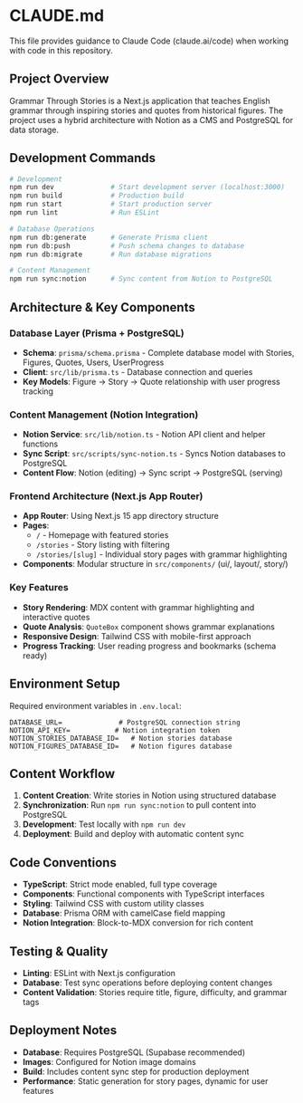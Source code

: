 # CLAUDE.md

This file provides guidance to Claude Code (claude.ai/code) when working with code in this repository.

## Project Overview

Grammar Through Stories is a Next.js application that teaches English grammar through inspiring stories and quotes from historical figures. The project uses a hybrid architecture with Notion as a CMS and PostgreSQL for data storage.

## Development Commands

```bash
# Development
npm run dev              # Start development server (localhost:3000)
npm run build            # Production build
npm run start            # Start production server
npm run lint             # Run ESLint

# Database Operations
npm run db:generate      # Generate Prisma client
npm run db:push          # Push schema changes to database
npm run db:migrate       # Run database migrations

# Content Management
npm run sync:notion      # Sync content from Notion to PostgreSQL
```

## Architecture & Key Components

### Database Layer (Prisma + PostgreSQL)
- **Schema**: `prisma/schema.prisma` - Complete database model with Stories, Figures, Quotes, Users, UserProgress
- **Client**: `src/lib/prisma.ts` - Database connection and queries
- **Key Models**: Figure → Story → Quote relationship with user progress tracking

### Content Management (Notion Integration)
- **Notion Service**: `src/lib/notion.ts` - Notion API client and helper functions  
- **Sync Script**: `src/scripts/sync-notion.ts` - Syncs Notion databases to PostgreSQL
- **Content Flow**: Notion (editing) → Sync script → PostgreSQL (serving)

### Frontend Architecture (Next.js App Router)
- **App Router**: Using Next.js 15 app directory structure
- **Pages**: 
  - `/` - Homepage with featured stories
  - `/stories` - Story listing with filtering
  - `/stories/[slug]` - Individual story pages with grammar highlighting
- **Components**: Modular structure in `src/components/` (ui/, layout/, story/)

### Key Features
- **Story Rendering**: MDX content with grammar highlighting and interactive quotes
- **Quote Analysis**: `QuoteBox` component shows grammar explanations
- **Responsive Design**: Tailwind CSS with mobile-first approach
- **Progress Tracking**: User reading progress and bookmarks (schema ready)

## Environment Setup

Required environment variables in `.env.local`:
```
DATABASE_URL=              # PostgreSQL connection string
NOTION_API_KEY=           # Notion integration token
NOTION_STORIES_DATABASE_ID=   # Notion stories database
NOTION_FIGURES_DATABASE_ID=   # Notion figures database
```

## Content Workflow

1. **Content Creation**: Write stories in Notion using structured database
2. **Synchronization**: Run `npm run sync:notion` to pull content into PostgreSQL
3. **Development**: Test locally with `npm run dev`
4. **Deployment**: Build and deploy with automatic content sync

## Code Conventions

- **TypeScript**: Strict mode enabled, full type coverage
- **Components**: Functional components with TypeScript interfaces
- **Styling**: Tailwind CSS with custom utility classes
- **Database**: Prisma ORM with camelCase field mapping
- **Notion Integration**: Block-to-MDX conversion for rich content

## Testing & Quality

- **Linting**: ESLint with Next.js configuration
- **Database**: Test sync operations before deploying content changes
- **Content Validation**: Stories require title, figure, difficulty, and grammar tags

## Deployment Notes

- **Database**: Requires PostgreSQL (Supabase recommended)
- **Images**: Configured for Notion image domains
- **Build**: Includes content sync step for production deployment
- **Performance**: Static generation for story pages, dynamic for user features